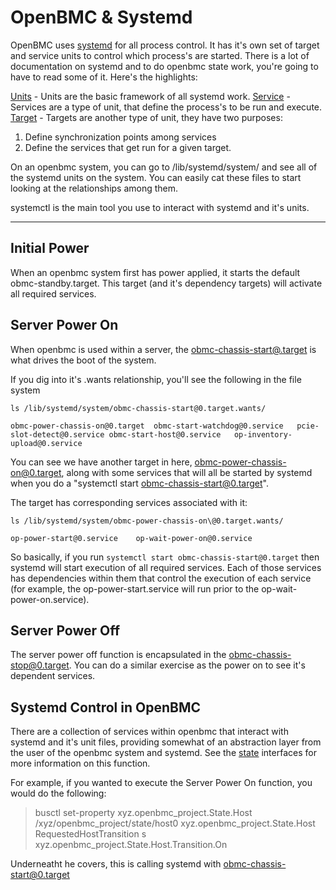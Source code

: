 OpenBMC & Systemd
===================
OpenBMC uses [systemd](https://en.wikipedia.org/wiki/Systemd) for all process control.  It has it's own set of target and service units to control which process's are started.  There is a lot of documentation on systemd and to do openbmc state work, you're going to have to read some of it.  Here's the highlights:

[Units](https://www.freedesktop.org/software/systemd/man/systemd.unit.html#) - Units are the basic framework of all systemd work.
[Service](https://www.freedesktop.org/software/systemd/man/systemd.service.html) - Services are a type of unit, that define the process's to be run and execute.
[Target](https://www.freedesktop.org/software/systemd/man/systemd.target.html) - Targets are another type of unit, they have two purposes:

1. Define synchronization points among services
2. Define the services that get run for a given target.

On an openbmc system, you can go to /lib/systemd/system/ and see all of the systemd units on the system.  You can easily cat these files to start looking at the relationships among them.

systemctl is the main tool you use to interact with systemd and it's units.

----------
## Initial Power
When an openbmc system first has power applied, it starts the default obmc-standby.target.  This target (and it's dependency targets) will activate all required services.

## Server Power On
When openbmc is used within a server, the [obmc-chassis-start@.target](https://github.com/openbmc/openbmc/blob/171031d20c7ed03900739d51ba53ad0001f98fa5/meta-phosphor/common/recipes-core/systemd/obmc-targets/obmc-chassis-start%40.target) is what drives the boot of the system.

If you dig into it's .wants relationship, you'll see the following in the file system

```
ls /lib/systemd/system/obmc-chassis-start@0.target.wants/

obmc-power-chassis-on@0.target  obmc-start-watchdog@0.service   pcie-slot-detect@0.service obmc-start-host@0.service   op-inventory-upload@0.service
```

You can see we have another target in here, obmc-power-chassis-on@0.target, along with some services that will all be started by systemd when you do a "systemctl start obmc-chassis-start@0.target".

The target has corresponding services associated with it:
```
ls /lib/systemd/system/obmc-power-chassis-on\@0.target.wants/

op-power-start@0.service    op-wait-power-on@0.service
```
So basically, if you run `systemctl start obmc-chassis-start@0.target` then systemd will start execution of all required services.  Each of those services has dependencies within them that control the execution of each service (for example, the op-power-start.service will run prior to the op-wait-power-on.service).

## Server Power Off
The server power off function is encapsulated in the obmc-chassis-stop@0.target.  You can do a similar exercise as the power on to see it's dependent services.

## Systemd Control in OpenBMC
There are a collection of services within openbmc that interact with systemd and it's unit files, providing somewhat of an abstraction layer from the user of the openbmc system and systemd.  See the [state](https://github.com/openbmc/phosphor-dbus-interfaces/tree/master/xyz/openbmc_project/State) interfaces for more information on this function.

For example, if you wanted to execute the Server Power On function, you would do the following:

> busctl set-property xyz.openbmc_project.State.Host /xyz/openbmc_project/state/host0 xyz.openbmc_project.State.Host RequestedHostTransition s xyz.openbmc_project.State.Host.Transition.On

Underneatht he covers, this is calling systemd with obmc-chassis-start@0.target
